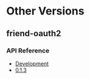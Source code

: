 # Other Versions

## friend-oauth2

### API Reference

* [Development](../current)
* [0.1.3](../0.1.3)
